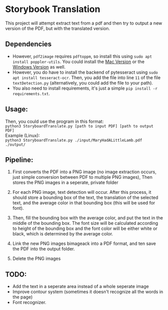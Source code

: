 # Storybook Translation

This project will attempt extract text from a pdf and then try to output a new version of the PDF, but with the translated version. 

## Dependencies

* However, `pdf2image` requires `pdftoppm`, so install this using `sudo apt install poppler-utils`. You could install the [Mac Version](https://macappstore.org/poppler/) or the [Windows Version](https://sourceforge.net/projects/poppler-win32/) as well.
* However, you do have to install the backend of pytesseract using `sudo apt install tesseract-ocr`. Then, you add the file into line `11` of the file `textDetection.py` (alternatively, you could add the file to your path).
* You also need to install requirements, it's just a simple `pip install -r requirements.txt`.

## Usage: 

Then, you could use the program in this format: <br>
`python3 StoryboardTranslate.py [path to input PDF] [path to output PDF]` <br>
Example (Linux): <br>
`python3 StoryboardTranslate.py ./input/MaryHadALittleLamb.pdf ./output/`

## Pipeline: 

1. First converts the PDF into a PNG image (no image extraction occurs, just simple conversion between PDF to multiple PNG images), Then stores the PNG images in a seperate, private folder

2. For each PNG image, text detection will occur. After this process, it should store a bounding box of the text, the translation of the selected text, and the average color in that bounding box (this will be used for font).

3. Then, fill the bounding box with the average color, and put the text in the middle of the bounding box. The font size will be calculated according to height of the bounding box and the font color will be either white or black, which is determined by the average color.

4. Link the new PNG images bimageack into a PDF format, and ten save the PDF into the output folder.

5. Delete the PNG images

## TODO: 
* Add the text in a seperate area instead of a whole seperate image
* Improve contour system (sometimes it doesn't recognize all the words in the page)
* Font recognizer.